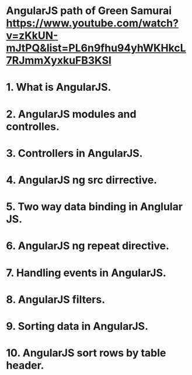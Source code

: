 # AngularJS path of Green Samurai https://www.youtube.com/watch?v=zKkUN-mJtPQ&list=PL6n9fhu94yhWKHkcL7RJmmXyxkuFB3KSl
#  1. What is AngularJS.
#  2. AngularJS modules and controlles. 
#  3. Controllers in AngularJS.
#  4. AngularJS ng src dirrective.
#  5. Two way data binding in Anglular JS.
#  6. AngularJS ng repeat directive.
#  7. Handling events in AngularJS.
#  8. AngularJS filters.
#  9. Sorting data in AngularJS.
#  10. AngularJS sort rows by table header.
